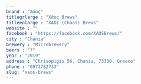 ```yaml
---
brand : "Χάος"
titlegrlarge : "Χάος Brews"
titleenlarge : "XAOΣ (Chaos) Brews"
website : ""
facebook : "https://facebook.com/XAOSBrews/"
city : "Chania"
brewery : "Microbrewery"
beers : "7"
year : "2019"
address : "Chrisopigis 56, Chania, 73300, Greece"
phone : "6973782733"
slug: "xaos-brews"
---
```

